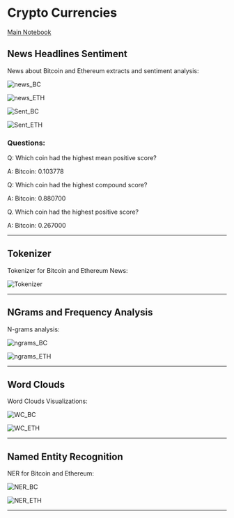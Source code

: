 # Crypto Currencies

[Main Notebook](crypto_sentiment.ipynb)

## News Headlines Sentiment

News about Bitcoin and Ethereum extracts and sentiment analysis:

![news_BC](Images/News_Bitcoin.png)

![news_ETH](Images/News_Ethereum.png)

![Sent_BC](Images/Sentiment_Bitcoin.png)

![Sent_ETH](Images/Sentiment_Ethereum.png)

### Questions:

Q: Which coin had the highest mean positive score?

A: Bitcoin: 0.103778

Q: Which coin had the highest compound score?

A: Bitcoin: 0.880700

Q. Which coin had the highest positive score?

A: Bitcoin: 0.267000

---

## Tokenizer

Tokenizer for Bitcoin and Ethereum News:

![Tokenizer](Images/Tokenizer.png)

---

## NGrams and Frequency Analysis

N-grams analysis:

![ngrams_BC](Images/N-grams_Bitcoin.png)

![ngrams_ETH](Images/N-grams_Ethereum.png)

---

## Word Clouds

Word Clouds Visualizations:

![WC_BC](Images/Words_Cloud_Bitcoin.png)

![WC_ETH](Images/Words_Cloud_Ethereum.png)


---

## Named Entity Recognition

NER for Bitcoin and Ethereum:

![NER_BC](Images/NER_Bitcoin.png)

![NER_ETH](Images/NER_Ethereum.png)


---
